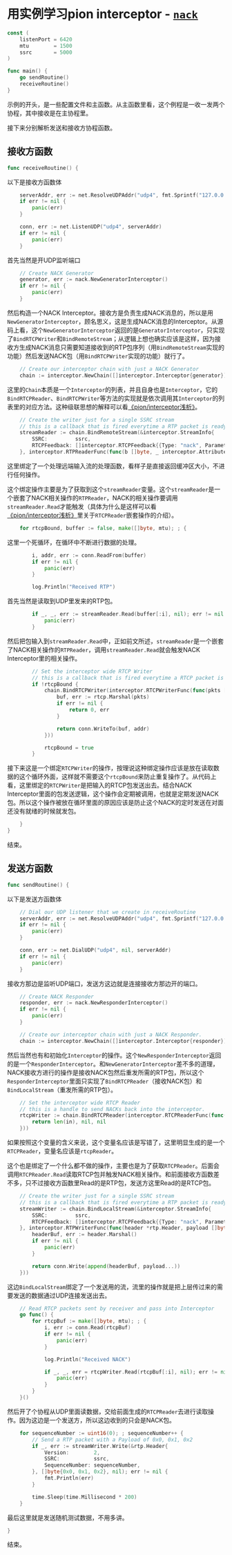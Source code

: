 # 用实例学习pion interceptor - [`nack`](https://github.com/pion/interceptor/blob/master/examples/nack/main.go)

```go
const (
	listenPort = 6420
	mtu        = 1500
	ssrc       = 5000
)

func main() {
	go sendRoutine()
	receiveRoutine()
}
```
示例的开头，是一些配置文件和主函数。从主函数里看，这个例程是一收一发两个协程，其中接收是在主协程里。

接下来分别解析发送和接收方协程函数。

## 接收方函数

```go
func receiveRoutine() {
```
以下是接收方函数体

```go
	serverAddr, err := net.ResolveUDPAddr("udp4", fmt.Sprintf("127.0.0.1:%d", listenPort))
	if err != nil {
		panic(err)
	}

	conn, err := net.ListenUDP("udp4", serverAddr)
	if err != nil {
		panic(err)
	}
```
首先当然是开UDP监听端口

```go
	// Create NACK Generator
	generator, err := nack.NewGeneratorInterceptor()
	if err != nil {
		panic(err)
	}
```
然后构造一个NACK Interceptor。接收方是负责生成NACK消息的，所以是用`NewGeneratorInterceptor`，顾名思义，这是生成NACK消息的Interceptor。从源码上看，这个`NewGeneratorInterceptor`返回的是`GeneratorInterceptor`，只实现了`BindRTCPWriter`和`BindRemoteStream`；从逻辑上想也确实应该是这样，因为接收方生成NACK消息只需要知道接收到的RTP包序列（用`BindRemoteStream`实现的功能）然后发送NACK包（用`BindRTCPWriter`实现的功能）就行了。

```go
	// Create our interceptor chain with just a NACK Generator
	chain := interceptor.NewChain([]interceptor.Interceptor{generator})
```
这里的`Chain`本质是一个`Interceptor`的列表，并且自身也是`Interceptor`，它的`BindRTCPReader`、`BindRTCPWriter`等方法的实现就是依次调用其`Interceptor`的列表里的对应方法。这种级联思想的解释可以看[《pion/interceptor浅析》](./pion-interceptor.md)。

```go
	// Create the writer just for a single SSRC stream
	// this is a callback that is fired everytime a RTP packet is ready to be sent
	streamReader := chain.BindRemoteStream(&interceptor.StreamInfo{
		SSRC:         ssrc,
		RTCPFeedback: []interceptor.RTCPFeedback{{Type: "nack", Parameter: ""}},
	}, interceptor.RTPReaderFunc(func(b []byte, _ interceptor.Attributes) (int, interceptor.Attributes, error) { return len(b), nil, nil }))
```
这里绑定了一个处理远端输入流的处理函数，看样子是直接返回缓冲区大小，不进行任何操作。

这个绑定操作主要是为了获取到这个`streamReader`变量。这个`streamReader`是一个嵌套了NACK相关操作的`RTPReader`，NACK的相关操作要调用`streamReader.Read`才能触发（具体为什么是这样可以看[《pion/interceptor浅析》](./pion-interceptor.md)里关于`RTCPReader`嵌套操作的介绍）。

```go
	for rtcpBound, buffer := false, make([]byte, mtu); ; {
```

这里一个死循环，在循环中不断进行数据的处理。

```go
		i, addr, err := conn.ReadFrom(buffer)
		if err != nil {
			panic(err)
		}

		log.Println("Received RTP")
```

首先当然是读取到UDP里发来的RTP包。

```go
		if _, _, err := streamReader.Read(buffer[:i], nil); err != nil {
			panic(err)
		}
```

然后把包输入到`streamReader.Read`中，正如前文所述，`streamReader`是一个嵌套了NACK相关操作的`RTPReader`，调用`streamReader.Read`就会触发NACK Interceptor里的相关操作。

```go
		// Set the interceptor wide RTCP Writer
		// this is a callback that is fired everytime a RTCP packet is ready to be sent
		if !rtcpBound {
			chain.BindRTCPWriter(interceptor.RTCPWriterFunc(func(pkts []rtcp.Packet, _ interceptor.Attributes) (int, error) {
				buf, err := rtcp.Marshal(pkts)
				if err != nil {
					return 0, err
				}

				return conn.WriteTo(buf, addr)
			}))

			rtcpBound = true
		}
```

接下来这是一个绑定`RTCPWriter`的操作，按理说这种绑定操作应该是放在读取数据的这个循环外面，这样就不需要这个`rtcpBound`来防止重复操作了。从代码上看，这里绑定的`RTCPWriter`是把输入的RTCP包发送出去。结合NACK Interceptor里面的包发送逻辑，这个操作会定期被调用，也就是定期发送NACK包。所以这个操作被放在循环里面的原因应该是防止这个NACK的定时发送在对面还没有就绪的时候就发包。

```go
	}
}
```

结束。

## 发送方函数

```go
func sendRoutine() {
```
以下是发送方函数体

```go
	// Dial our UDP listener that we create in receiveRoutine
	serverAddr, err := net.ResolveUDPAddr("udp4", fmt.Sprintf("127.0.0.1:%d", listenPort))
	if err != nil {
		panic(err)
	}

	conn, err := net.DialUDP("udp4", nil, serverAddr)
	if err != nil {
		panic(err)
	}
```
接收方那边是监听UDP端口，发送方这边就是连接接收方那边开的端口。

```go
	// Create NACK Responder
	responder, err := nack.NewResponderInterceptor()
	if err != nil {
		panic(err)
	}

	// Create our interceptor chain with just a NACK Responder.
	chain := interceptor.NewChain([]interceptor.Interceptor{responder})
```
然后当然也有和初始化`Interceptor`的操作。这个`NewResponderInterceptor`返回的是一个`ResponderInterceptor`。和`NewGeneratorInterceptor`差不多的道理，NACK接收方进行的操作是接收NACK包然后重发所需的RTP包，所以这个`ResponderInterceptor`里面只实现了`BindRTCPReader`（接收NACK包）和`BindLocalStream`（重发所需的RTP包）。

```go
	// Set the interceptor wide RTCP Reader
	// this is a handle to send NACKs back into the interceptor.
	rtcpWriter := chain.BindRTCPReader(interceptor.RTCPReaderFunc(func(in []byte, _ interceptor.Attributes) (int, interceptor.Attributes, error) {
		return len(in), nil, nil
	}))
```
如果按照这个变量的含义来说，这个变量名应该是写错了，这里明显生成的是一个`RTCPReader`，变量名应该是`rtcpReader`。

这个也是绑定了一个什么都不做的操作，主要也是为了获取`RTCPReader`。后面会调用`RTCPReader.Read`读取RTCP包并触发NACK相关操作。和前面接收方函数差不多，只不过接收方函数里Read的是RTP包，发送方这里Read的是RTCP包。

```go
	// Create the writer just for a single SSRC stream
	// this is a callback that is fired everytime a RTP packet is ready to be sent
	streamWriter := chain.BindLocalStream(&interceptor.StreamInfo{
		SSRC:         ssrc,
		RTCPFeedback: []interceptor.RTCPFeedback{{Type: "nack", Parameter: ""}},
	}, interceptor.RTPWriterFunc(func(header *rtp.Header, payload []byte, attributes interceptor.Attributes) (int, error) {
		headerBuf, err := header.Marshal()
		if err != nil {
			panic(err)
		}

		return conn.Write(append(headerBuf, payload...))
	}))
```
这边`BindLocalStream`绑定了一个发送用的流，流里的操作就是把上层传过来的需要发送的数据通过UDP连接发送出去。

```go
	// Read RTCP packets sent by receiver and pass into Interceptor
	go func() {
		for rtcpBuf := make([]byte, mtu); ; {
			i, err := conn.Read(rtcpBuf)
			if err != nil {
				panic(err)
			}

			log.Println("Received NACK")

			if _, _, err = rtcpWriter.Read(rtcpBuf[:i], nil); err != nil {
				panic(err)
			}
		}
	}()
```
然后开了个协程从UDP里面读数据，交给前面生成的`RTCPReader`去进行读取操作。因为这边是一个发送方，所以这边收到的只会是NACK包。

```go
	for sequenceNumber := uint16(0); ; sequenceNumber++ {
		// Send a RTP packet with a Payload of 0x0, 0x1, 0x2
		if _, err := streamWriter.Write(&rtp.Header{
			Version:        2,
			SSRC:           ssrc,
			SequenceNumber: sequenceNumber,
		}, []byte{0x0, 0x1, 0x2}, nil); err != nil {
			fmt.Println(err)
		}

		time.Sleep(time.Millisecond * 200)
	}
```
最后这里就是发送随机测试数据，不用多讲。

```go
}
```
结束。